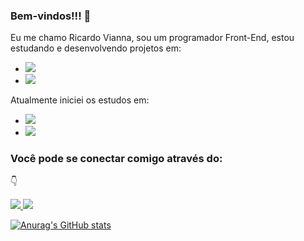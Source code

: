 ### Bem-vindos!!! 👋

Eu me chamo Ricardo Vianna, sou um programador Front-End, estou estudando e desenvolvendo projetos em:

- <img src="https://img.shields.io/badge/HTML5-E34F26?style=for-the-badge&logo=html5&logoColor=white">
- <img src="https://img.shields.io/badge/CSS3-1572B6?style=for-the-badge&logo=css3&logoColor=white">

Atualmente iniciei os estudos em:

- <img src="https://img.shields.io/badge/JavaScript-323330?style=for-the-badge&logo=javascript&logoColor=F7DF1E">
- <img src="https://img.shields.io/badge/React-20232A?style=for-the-badge&logo=react&logoColor=61DAFB">

### Você pode se conectar comigo através do:
:point_down:

<a href="https://linkedin.com/in/ricardo-vianna-669764189/" target="_blank"> <img src="https://img.shields.io/badge/LinkedIn-0077B5?style=for-the-badge&logo=linkedin&logoColor=white"> </a> <a href="https://instagram.com/ricardosvianna"> <img src="https://img.shields.io/badge/Instagram-E4405F?style=for-the-badge&logo=instagram&logoColor=white"> </a>

[![Anurag's GitHub stats](https://github-readme-stats.vercel.app/api?username=ricardojvianna)](https://github.com/anuraghazra/github-readme-stats)




